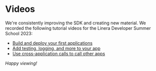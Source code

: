 # Videos

We're consistently improving the SDK and creating new material. We recorded the following tutorial videos for the Linera Developer Summer School 2023:

- [Build and deploy your first applications](https://www.youtube.com/watch?v=Zr6BWodQ0sI)
- [Add testing, logging, and more to your app](https://www.youtube.com/watch?v=Aq9jCeEl02k)
- [Use cross-application calls to call other apps](https://www.youtube.com/watch?v=5M5Ju35AnPE)

*Happy viewing!*